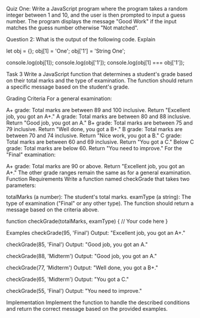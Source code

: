   Quiz One:
  Write a JavaScript program where the program takes a random integer
  between 1 and 10, and the user is then prompted to input a guess number.
  The program displays the message "Good Work" if the
  input matches the guess number otherwise "Not matched".

  Question 2: 
  What is the output of the following code. Explain

let obj = {};
obj[1] = 'One';
obj['1'] = 'String One';

console.log(obj[1]);
console.log(obj['1']);
console.log(obj[1] === obj['1']);

Task 3
Write a JavaScript function that determines a student's grade based on their total marks and the type of examination. The function should return a specific message based on the student's grade.

Grading Criteria
For a general examination:

A+ grade: Total marks are between 89 and 100 inclusive. Return "Excellent job, you got an A+."
A grade: Total marks are between 80 and 88 inclusive. Return "Good job, you got an A."
B+ grade: Total marks are between 75 and 79 inclusive. Return "Well done, you got a B+."
B grade: Total marks are between 70 and 74 inclusive. Return "Nice work, you got a B."
C grade: Total marks are between 60 and 69 inclusive. Return "You got a C."
Below C grade: Total marks are below 60. Return "You need to improve."
For the "Final" examination:

A+ grade: Total marks are 90 or above. Return "Excellent job, you got an A+."
The other grade ranges remain the same as for a general examination.
Function Requirements
Write a function named checkGrade that takes two parameters:

totalMarks (a number): The student's total marks.
examType (a string): The type of examination ("Final" or any other type).
The function should return a message based on the criteria above.

function checkGrade(totalMarks, examType) {
// Your code here
}

Examples
checkGrade(95, 'Final')
Output: "Excellent job, you got an A+."

checkGrade(85, 'Final')
Output: "Good job, you got an A."

checkGrade(88, 'Midterm')
Output: "Good job, you got an A."

checkGrade(77, 'Midterm')
Output: "Well done, you got a B+."

checkGrade(65, 'Midterm')
Output: "You got a C."

checkGrade(55, 'Final')
Output: "You need to improve."

Implementation
Implement the function to handle the described conditions and return the correct message based on the provided examples.
